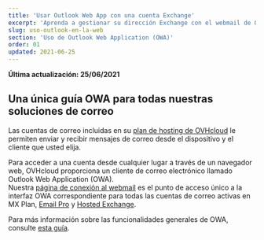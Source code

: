 ```yaml
---
title: 'Usar Outlook Web App con una cuenta Exchange'
excerpt: 'Aprenda a gestionar su dirección Exchange con el webmail de OWA'
slug: uso-outlook-en-la-web
section: 'Uso de Outlook Web Application (OWA)'
order: 01
updated: 2021-06-25
---
```


**Última actualización: 25/06/2021**

## Una única guía OWA para todas nuestras soluciones de correo

Las cuentas de correo incluidas en su [plan de hosting de OVHcloud](https://www.ovhcloud.com/es-es/web-hosting/) le permiten enviar y recibir mensajes de correo desde el dispositivo y el cliente que usted elija.

Para acceder a una cuenta desde cualquier lugar a través de un navegador web, OVHcloud proporciona un cliente de correo electrónico llamado Outlook Web Application (OWA).
<br>Nuestra [página de conexión al webmail](https://www.ovh.es/mail/) es el punto de acceso único a la interfaz OWA correspondiente para todas las cuentas de correo activas en MX Plan, [Email Pro](https://www.ovhcloud.com/es-es/emails/email-pro/) y [Hosted Exchange](https://www.ovhcloud.com/es-es/emails/hosted-exchange/).

Para más información sobre las funcionalidades generales de OWA, consulte [esta guía](https://docs.ovh.com/es/emails/uso-outlook-en-la-web/).
